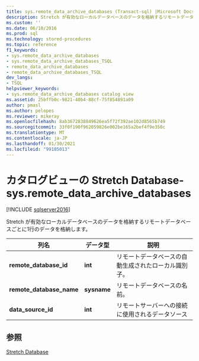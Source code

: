 ```yaml
---
title: sys.remote_data_archive_databases (Transact-sql) |Microsoft Docs
description: Stretch が有効なローカルデータベースのデータを格納するリモートデータベースごとに1行のデータを格納 sys.remote_data_archive_databases 方法について説明します。
ms.custom: ''
ms.date: 06/10/2016
ms.prod: sql
ms.technology: stored-procedures
ms.topic: reference
f1_keywords:
- sys.remote_data_archive_databases
- sys.remote_data_archive_databases_TSQL
- remote_data_archive_databases
- remote_data_archive_databases_TSQL
dev_langs:
- TSQL
helpviewer_keywords:
- sys.remote_data_archive_databases catalog view
ms.assetid: 25bffb0c-9821-40b4-88cf-75f854891a09
author: pmasl
ms.author: pelopes
ms.reviewer: mikeray
ms.openlocfilehash: 8ab3672838849626ea5f72f392ae102d8565b749
ms.sourcegitcommit: 33f0f190f962059826e002be165a2bef4f9e350c
ms.translationtype: MT
ms.contentlocale: ja-JP
ms.lasthandoff: 01/30/2021
ms.locfileid: "99185013"
---
```

# <a name="stretch-database-catalog-views---sysremote_data_archive_databases"></a>カタログビューの Stretch Database-sys.remote_data_archive_databases
[!INCLUDE [sqlserver2016](../../includes/applies-to-version/sqlserver2016.md)]

  Stretch が有効なローカルデータベースのデータを格納するリモートデータベースごとに1行のデータを格納します。  
  
|列名|データ型|説明|  
|-----------------|---------------|-----------------|  
|**remote_database_id**|**int**|リモートデータベースの自動生成されたローカル識別子。|  
|**remote_database_name**|**sysname**|リモートデータベースの名前。|  
|**data_source_id**|**int**|リモートサーバーへの接続に使用されるデータソース|  
  
## <a name="see-also"></a>参照  
 [Stretch Database](../../sql-server/stretch-database/stretch-database.md)  
  
  
